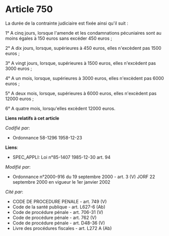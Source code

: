 # Article 750

La durée de la contrainte judiciaire est fixée ainsi qu'il suit :

1° A cinq jours, lorsque l'amende et les condamnations pécuniaires sont au moins égales à 150 euros sans excéder 450 euros ;

2° A dix jours, lorsque, supérieures à 450 euros, elles n'excèdent pas 1500 euros ;

3° A vingt jours, lorsque, supérieures à 1500 euros, elles n'excèdent pas 3000 euros ;

4° A un mois, lorsque, supérieures à 3000 euros, elles n'excèdent pas 6000 euros ;

5° A deux mois, lorsque, supérieures à 6000 euros, elles n'excèdent pas 12000 euros ;

6° A quatre mois, lorsqu'elles excèdent 12000 euros.

**Liens relatifs à cet article**

_Codifié par_:

  - Ordonnance 58-1296 1958-12-23

**Liens**:

  - SPEC_APPLI: Loi n°85-1407 1985-12-30 art. 94

_Modifié par_:

  - Ordonnance n°2000-916 du 19 septembre 2000 - art. 3 (V) JORF 22 septembre 2000 en vigueur le 1er janvier 2002

_Cité par_:

  - CODE DE PROCEDURE PENALE - art. 749 (V)
  - Code de la santé publique - art. L627-6 (Ab)
  - Code de procédure pénale - art. 706-31 (V)
  - Code de procédure pénale - art. 762 (V)
  - Code de procédure pénale - art. D48-36 (V)
  - Livre des procédures fiscales - art. L272 A (Ab)
